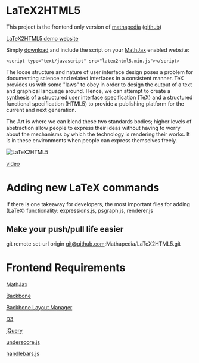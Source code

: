 LaTeX2HTML5
====================

This project is the frontend only version of [mathapedia](https://mathapedia.com) ([github](https://github.com/pyramation/LaTeX2HTML5))

[LaTeX2HTML5 demo website](http://latex2html5.com)

Simply [download](https://raw.github.com/Mathapedia/LaTeX2HTML5/master/latex2html5.min.js) and include the script on your [MathJax](http://www.mathjax.org/) enabled website: 

    <script type="text/javascript" src="latex2html5.min.js"></script>


The loose structure and nature of user interface design poses a problem for documenting science and related interfaces in a consistent manner. TeX provides us with some "laws" to obey in order to design the output of a text and graphical language around. Hence, we can attempt to create a synthesis of a structured user interface specification (TeX) and a structured functional specification (HTML5) to provide a publishing platform for the current and next generation.

The Art is where we can blend these two standards bodies; higher levels of abstraction allow people to express their ideas without having to worry about the mechanisms by which the technology is rendering their works. It is in these environments when people can express themselves freely.

![LaTeX2HTML5](http://latex2html5.com/assets/images/photo.png)


[video](http://www.youtube.com/watch?v=QYMLMUKJyFc)

Adding new LaTeX commands
=========================

If there is one takeaway for developers, the most important files for adding (LaTeX) functionality: expressions.js, psgraph.js, renderer.js

Make your push/pull life easier
-------------------------------

git remote set-url origin git@github.com:Mathapedia/LaTeX2HTML5.git

# Frontend Requirements

[MathJax](http://www.mathjax.org/)
    
[Backbone](https://github.com/documentcloud/backbone)

[Backbone Layout Manager](https://github.com/tbranyen/backbone.layoutmanager)
    
[D3](http://d3js.org/)
  
[jQuery](http://jquery.com/)
    
[underscore.js](http://underscorejs.org/)

[handlebars.js](http://handlebarsjs.com/)

